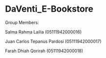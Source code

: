 # DaVenti_E-Bookstore

Group Members:

Salma Rahma Lailia (05111942000016) 

Juan Carlos Tepanus Pardosi (05111942000017) 

Farah Dhiah Qorirah (05111942000018) 

